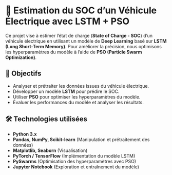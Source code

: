 # 🔋 Estimation du SOC d’un Véhicule Électrique avec LSTM + PSO  

Ce projet vise à estimer l’état de charge (**State of Charge - SOC**) d’un véhicule électrique en utilisant un modèle de **Deep Learning** basé sur **LSTM (Long Short-Term Memory)**. Pour améliorer la précision, nous optimisons les hyperparamètres du modèle à l’aide de **PSO (Particle Swarm Optimization)**.

## 📌 Objectifs  

- Analyser et prétraiter les données issues du véhicule électrique.  
- Développer un modèle **LSTM** pour prédire le SOC.  
- Utiliser **PSO** pour optimiser les hyperparamètres du modèle.  
- Évaluer les performances du modèle et analyser les résultats.  

## 🛠 Technologies utilisées  

- **Python 3.x**  
- **Pandas, NumPy, Scikit-learn** (Manipulation et prétraitement des données)  
- **Matplotlib, Seaborn** (Visualisation)  
- **PyTorch / TensorFlow** (Implémentation du modèle LSTM)  
- **PySwarms** (Optimisation des hyperparamètres avec PSO)  
- **Jupyter Notebook** (Exploration et entraînement du modèle)  


